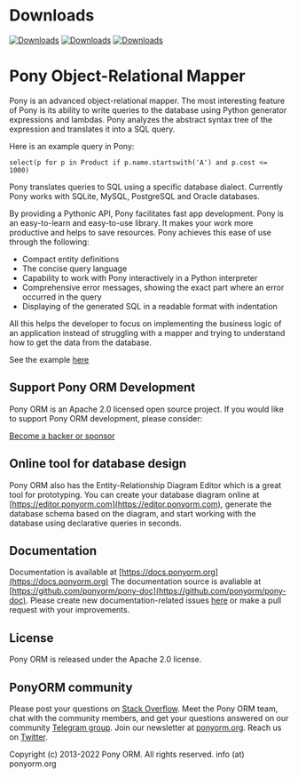 # Downloads
[![Downloads](https://pepy.tech/badge/pony)](https://pepy.tech/project/pony) [![Downloads](https://pepy.tech/badge/pony/month)](https://pepy.tech/project/pony/month) [![Downloads](https://pepy.tech/badge/pony/week)](https://pepy.tech/project/pony/week)


Pony Object-Relational Mapper
=============================

Pony is an advanced object-relational mapper. The most interesting feature of Pony is its ability to write queries to the database using Python generator expressions and lambdas. Pony analyzes the abstract syntax tree of the expression and translates it into a SQL query.

Here is an example query in Pony:

    select(p for p in Product if p.name.startswith('A') and p.cost <= 1000)

Pony translates queries to SQL using a specific database dialect. Currently Pony works with SQLite, MySQL, PostgreSQL and Oracle databases.

By providing a Pythonic API, Pony facilitates fast app development. Pony is an easy-to-learn and easy-to-use library. It makes your work more productive and helps to save resources. Pony achieves this ease of use through the following:

* Compact entity definitions
* The concise query language
* Capability to work with Pony interactively in a Python interpreter
* Comprehensive error messages, showing the exact part where an error occurred in the query
* Displaying of the generated SQL in a readable format with indentation

All this helps the developer to focus on implementing the business logic of an application instead of struggling with a mapper and trying to understand how to get the data from the database.

See the example [here](https://github.com/ponyorm/pony/blob/orm/pony/orm/examples/estore.py)


Support Pony ORM Development
----------------------------

Pony ORM is an Apache 2.0 licensed open source project. If you would like to support Pony ORM development, please consider:

[Become a backer or sponsor](https://ponyorm.org/donation.html)


Online tool for database design
-------------------------------

Pony ORM also has the Entity-Relationship Diagram Editor which is a great tool for prototyping. You can create your database diagram online at [https://editor.ponyorm.com](https://editor.ponyorm.com), generate the database schema based on the diagram, and start working with the database using declarative queries in seconds.


Documentation
-------------

Documentation is available at [https://docs.ponyorm.org](https://docs.ponyorm.org)
The documentation source is avaliable at [https://github.com/ponyorm/pony-doc](https://github.com/ponyorm/pony-doc).
Please create new documentation-related issues [here](https://github.com/ponyorm/pony-doc/issues) or make a pull request with your improvements.


License
-------

Pony ORM is released under the Apache 2.0 license.


PonyORM community
-----------------

Please post your questions on [Stack Overflow](http://stackoverflow.com/questions/tagged/ponyorm).
Meet the Pony ORM team, chat with the community members, and get your questions answered on our community [Telegram group](https://t.me/ponyorm).
Join our newsletter at [ponyorm.org](https://ponyorm.org).
Reach us on [Twitter](https://twitter.com/ponyorm).

Copyright (c) 2013-2022 Pony ORM. All rights reserved. info (at) ponyorm.org
